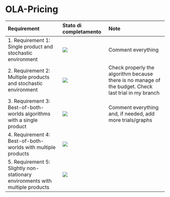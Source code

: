# OLA-Pricing

| Requirement | Stato di completamento | Note |
| :--- | :--- | :--- |
| 1. Requirement 1: Single product and stochastic environment | ![](https://geps.dev/progress/90) | Comment everything |
| 2. Requirement 2: Multiple products and stochastic environment | ![](https://geps.dev/progress/50) | Check properly the algorithm because there is no manage of the budget. Check last trial in my branch |
| 3. Requirement 3: Best-of-both-worlds algorithms with a single product | ![](https://geps.dev/progress/90) | Comment everything and, if needed, add more trials/graphs |
| 4. Requirement 4: Best-of-both-worlds with multiple products | ![](https://geps.dev/progress/0) | |
| 5. Requirement 5: Slightly non-stationary environments with multiple products | ![](https://geps.dev/progress/0) | |
